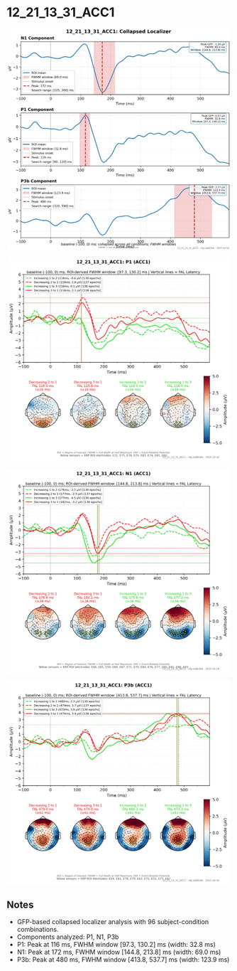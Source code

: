 # 12_21_13_31_ACC1

![figure](docs/assets/plots/12_21_13_31_ACC1/12_21_13_31_ACC1-collapsed_localizer.png)

![figure](docs/assets/plots/12_21_13_31_ACC1/12_21_13_31_ACC1-P1.png)

![figure](docs/assets/plots/12_21_13_31_ACC1/12_21_13_31_ACC1-N1.png)

![figure](docs/assets/plots/12_21_13_31_ACC1/12_21_13_31_ACC1-P3b.png)


## Notes

- GFP-based collapsed localizer analysis with 96 subject-condition combinations.
- Components analyzed: P1, N1, P3b
- P1: Peak at 116 ms, FWHM window [97.3, 130.2] ms (width: 32.8 ms)
- N1: Peak at 172 ms, FWHM window [144.8, 213.8] ms (width: 69.0 ms)
- P3b: Peak at 480 ms, FWHM window [413.8, 537.7] ms (width: 123.9 ms)
